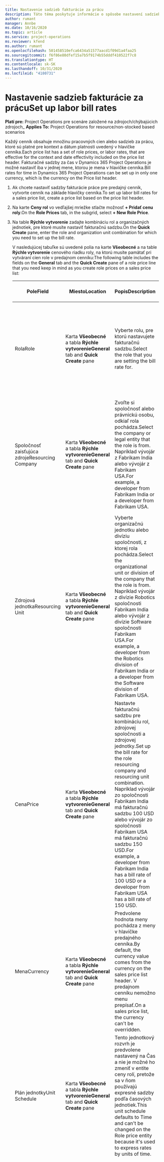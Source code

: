 ```yaml
---
title: Nastavenie sadzieb fakturácie za prácu
description: Táto téma poskytuje informácie o spôsobe nastavení sadzieb fakturácie práce v Project Operations.
author: rumant
manager: Annbe
ms.date: 10/16/2020
ms.topic: article
ms.service: project-operations
ms.reviewer: kfend
ms.author: rumant
ms.openlocfilehash: 501458510efca6434a51577aacd1f09d1a4faa25
ms.sourcegitcommit: f6f86e80dfef15a7b5f9174b55dddf410522f7c8
ms.translationtype: HT
ms.contentlocale: sk-SK
ms.lasthandoff: 10/31/2020
ms.locfileid: "4180731"
---
```

# <a name="set-up-labor-bill-rates"></a><span data-ttu-id="2b17f-103">Nastavenie sadzieb fakturácie za prácu</span><span class="sxs-lookup"><span data-stu-id="2b17f-103">Set up labor bill rates</span></span>

<span data-ttu-id="2b17f-104">**Platí pre:** Project Operations pre scenáre založené na zdrojoch/chýbajúcich zdrojoch</span><span class="sxs-lookup"><span data-stu-id="2b17f-104">_ **Applies To:** Project Operations for resource/non-stocked based scenarios</span></span>

<span data-ttu-id="2b17f-105">Každý cenník obsahuje množinu pracovných cien alebo sadzieb za prácu, ktoré sú platné pre kontext a dátum platnosti uvedený v hlavičke cenníka.</span><span class="sxs-lookup"><span data-stu-id="2b17f-105">Each price list has a set of role prices, or labor rates, that are effective for the context and date effectivity included on the price list header.</span></span> <span data-ttu-id="2b17f-106">Fakturačné sadzby za čas v Dynamics 365 Project Operations je možné nastaviť iba v jednej mene, ktorou je mena v hlavičke cenníka.</span><span class="sxs-lookup"><span data-stu-id="2b17f-106">Bill rates for time in Dynamics 365 Project Operations can be set up in only one currency, which is the currency on the Price list header.</span></span>

1. <span data-ttu-id="2b17f-107">Ak chcete nastaviť sadzby fakturácie práce pre predajný cenník, vytvorte cenník na základe hlavičky cenníka.</span><span class="sxs-lookup"><span data-stu-id="2b17f-107">To set up labor bill rates for a sales price list, create a price list based on the price list header.</span></span> 
2. <span data-ttu-id="2b17f-108">Na karte **Ceny rol** vo vedľajšej mriežke stlačte možnosť **+ Pridať cenu roly**.</span><span class="sxs-lookup"><span data-stu-id="2b17f-108">On the **Role Prices** tab, in the subgrid, select **+ New Role Price**.</span></span> 
3. <span data-ttu-id="2b17f-109">Na table **Rýchle vytvorenie** zadajte kombináciu rol a organizačných jednotiek, pre ktoré musíte nastaviť fakturačnú sadzbu.</span><span class="sxs-lookup"><span data-stu-id="2b17f-109">On the **Quick Create** pane, enter the role and organization unit combination for which you need to set up the bill rate.</span></span>

   <span data-ttu-id="2b17f-110">V nasledujúcej tabuľke sú uvedené polia na karte **Všeobecné** a na table **Rýchle vytvorenie** cenového riadku roly, na ktorú musíte pamätať pri vytváraní cien role v predajnom cenníku:</span><span class="sxs-lookup"><span data-stu-id="2b17f-110">The following table includes the fields on the **General** tab and the **Quick Create** pane of a role price line that you need keep in mind as you create role prices on a sales price list:</span></span>

    | <span data-ttu-id="2b17f-111">Pole</span><span class="sxs-lookup"><span data-stu-id="2b17f-111">Field</span></span> | <span data-ttu-id="2b17f-112">Miesto</span><span class="sxs-lookup"><span data-stu-id="2b17f-112">Location</span></span> | <span data-ttu-id="2b17f-113">Popis</span><span class="sxs-lookup"><span data-stu-id="2b17f-113">Description</span></span> | <span data-ttu-id="2b17f-114">Nadväzujúci vplyv</span><span class="sxs-lookup"><span data-stu-id="2b17f-114">Downstream impact</span></span> |
    | --- | --- | --- | --- |
    | <span data-ttu-id="2b17f-115">Rola</span><span class="sxs-lookup"><span data-stu-id="2b17f-115">Role</span></span> | <span data-ttu-id="2b17f-116">Karta **Všeobecné** a tabla **Rýchle vytvorenie**</span><span class="sxs-lookup"><span data-stu-id="2b17f-116">**General** tab and **Quick Create** pane</span></span> | <span data-ttu-id="2b17f-117">Vyberte rolu, pre ktorú nastavujete fakturačnú sadzbu.</span><span class="sxs-lookup"><span data-stu-id="2b17f-117">Select the role that you are setting the bill rate for.</span></span> | <span data-ttu-id="2b17f-118">Rola pri prichádzajúcom odhade alebo skutočná hodnota bude porovnaná s týmto riadkom, aby sa štandardne nastavila sadzba fakturácie.</span><span class="sxs-lookup"><span data-stu-id="2b17f-118">Role on the incoming estimate or actual will be matched against this line to default bill rate of the role.</span></span> |
    | <span data-ttu-id="2b17f-119">Spoločnosť zaisťujúca zdroje</span><span class="sxs-lookup"><span data-stu-id="2b17f-119">Resourcing Company</span></span> | <span data-ttu-id="2b17f-120">Karta **Všeobecné** a tabla **Rýchle vytvorenie**</span><span class="sxs-lookup"><span data-stu-id="2b17f-120">**General** tab and **Quick Create** pane</span></span> | <span data-ttu-id="2b17f-121">Zvoľte si spoločnosť alebo právnickú osobu, odkiaľ rola pochádza.</span><span class="sxs-lookup"><span data-stu-id="2b17f-121">Select the company or legal entity that the role is from.</span></span> <span data-ttu-id="2b17f-122">Napríklad vývojár z Fabrikam India alebo vývojár z Fabrikam USA.</span><span class="sxs-lookup"><span data-stu-id="2b17f-122">For example, a developer from Fabrikam India or a developer from Fabrikam USA.</span></span> | <span data-ttu-id="2b17f-123">Zdrojová spoločnosť pri prichádzajúcom odhade alebo skutočná bude porovnaná s týmto riadkom, aby sa štandardne nastavili fakturačnú sadzbu.</span><span class="sxs-lookup"><span data-stu-id="2b17f-123">The resourcing company on the incoming estimate or actual will be matched against this line to default the bill rate of the role.</span></span> |
    | <span data-ttu-id="2b17f-124">Zdrojová jednotka</span><span class="sxs-lookup"><span data-stu-id="2b17f-124">Resourcing Unit</span></span> | <span data-ttu-id="2b17f-125">Karta **Všeobecné** a tabla **Rýchle vytvorenie**</span><span class="sxs-lookup"><span data-stu-id="2b17f-125">**General** tab and **Quick Create** pane</span></span> | <span data-ttu-id="2b17f-126">Vyberte organizačnú jednotku alebo divíziu spoločnosti, z ktorej rola pochádza.</span><span class="sxs-lookup"><span data-stu-id="2b17f-126">Select the organizational unit or division of the company that the role is from.</span></span> <span data-ttu-id="2b17f-127">Napríklad vývojár z divízie Robotics spoločnosti Fabrikam India alebo vývojár z divízie Software spoločnosti Fabrikam USA.</span><span class="sxs-lookup"><span data-stu-id="2b17f-127">For example, a developer from the Robotics division of Fabrikam India or a developer from the Software division of Fabrikam USA.</span></span> | <span data-ttu-id="2b17f-128">Zdrojová jednotka pri prichádzajúcom odhade alebo skutočná bude porovnaná s týmto riadkom, aby sa štandardne nastavili fakturačnú sadzbu.</span><span class="sxs-lookup"><span data-stu-id="2b17f-128">The resourcing unit on the incoming estimate or actual will be matched against this line to default the bill rate of the role.</span></span> |
    | <span data-ttu-id="2b17f-129">Cena</span><span class="sxs-lookup"><span data-stu-id="2b17f-129">Price</span></span> | <span data-ttu-id="2b17f-130">Karta **Všeobecné** a tabla **Rýchle vytvorenie**</span><span class="sxs-lookup"><span data-stu-id="2b17f-130">**General** tab and **Quick Create** pane</span></span> | <span data-ttu-id="2b17f-131">Nastavte fakturačnú sadzbu pre kombináciu rol, zdrojovej spoločnosti a zdrojovej jednotky.</span><span class="sxs-lookup"><span data-stu-id="2b17f-131">Set up the bill rate for the role resourcing company and resourcing unit combination.</span></span> <span data-ttu-id="2b17f-132">Napríklad vývojár zo spoločnosti Fabrikam India má fakturačnú sadzbu 100 USD alebo vývojár zo spoločnosti Fabrikam USA má fakturačnú sadzbu 150 USD.</span><span class="sxs-lookup"><span data-stu-id="2b17f-132">For example, a developer from Fabrikam India has a bill rate of 100 USD or a developer from Fabrikam USA has a bill rate of 150 USD.</span></span> | <span data-ttu-id="2b17f-133">Táto cena je predvolenou fakturačnou sadzbou, ktorá predvolene zodpovedá jednotkovým cenám na prichádzajúci odhad alebo skutočný riadok pre triedu transakcie Čas.</span><span class="sxs-lookup"><span data-stu-id="2b17f-133">This price is the default bill rate on the per unit price of the incoming estimate or actual line for Time transaction class.</span></span> |
    | <span data-ttu-id="2b17f-134">Mena</span><span class="sxs-lookup"><span data-stu-id="2b17f-134">Currency</span></span> | <span data-ttu-id="2b17f-135">Karta **Všeobecné** a tabla **Rýchle vytvorenie**</span><span class="sxs-lookup"><span data-stu-id="2b17f-135">**General** tab and **Quick Create** pane</span></span>| <span data-ttu-id="2b17f-136">Predvolene hodnota meny pochádza z meny v hlavičke predajného cenníka.</span><span class="sxs-lookup"><span data-stu-id="2b17f-136">By default, the currency value comes from the currency on the sales price list header.</span></span> <span data-ttu-id="2b17f-137">V predajnom cenníku nemožno menu prepísať.</span><span class="sxs-lookup"><span data-stu-id="2b17f-137">On a sales price list, the currency can't be overridden.</span></span> | <span data-ttu-id="2b17f-138">Táto mena je predvolenou menou jednotkovým cenám na prichádzajúci skutočný riadok pre triedu transakcie času pre predaj.</span><span class="sxs-lookup"><span data-stu-id="2b17f-138">This currency is the default currency on the per unit price of the incoming actual sales line for Time transaction class.</span></span> |
    | <span data-ttu-id="2b17f-139">Plán jednotky</span><span class="sxs-lookup"><span data-stu-id="2b17f-139">Unit Schedule</span></span> | <span data-ttu-id="2b17f-140">Karta **Všeobecné** a tabla **Rýchle vytvorenie**</span><span class="sxs-lookup"><span data-stu-id="2b17f-140">**General** tab and **Quick Create** pane</span></span> | <span data-ttu-id="2b17f-141">Tento jednotkový rozvrh je predvolene nastavený na Čas a nie je možné ho zmeniť v entite ceny rolí, pretože sa v ňom používajú expresné sadzby podľa časových jednotiek.</span><span class="sxs-lookup"><span data-stu-id="2b17f-141">This unit schedule defaults to Time and can't be changed on the Role price entity because it's used to express rates by units of time.</span></span> | <span data-ttu-id="2b17f-142">Toto pole nemá žiadny následný dopad.</span><span class="sxs-lookup"><span data-stu-id="2b17f-142">There is no downstream impact for this field.</span></span> |
    | <span data-ttu-id="2b17f-143">Jednotka</span><span class="sxs-lookup"><span data-stu-id="2b17f-143">Unit</span></span> | <span data-ttu-id="2b17f-144">Karta **Všeobecné** a tabla **Rýchle vytvorenie**</span><span class="sxs-lookup"><span data-stu-id="2b17f-144">**General** tab and **Quick Create** pane</span></span> | <span data-ttu-id="2b17f-145">Hodnota jednotky pochádza z poľa **Jednotka času** v hlavičke cenníka obstarávacej ceny.</span><span class="sxs-lookup"><span data-stu-id="2b17f-145">The unit value comes from the **Time Unit** field on the sales price list header.</span></span> <span data-ttu-id="2b17f-146">Hodnotu však možno prepísať.</span><span class="sxs-lookup"><span data-stu-id="2b17f-146">But the value can be overridden.</span></span> <span data-ttu-id="2b17f-147">Napríklad vývojár zo spoločnosti Fabrikam India má fakturačnú sadzbu 1000 USD na **indický pracovný deň**.</span><span class="sxs-lookup"><span data-stu-id="2b17f-147">For example, a developer from Fabrikam India has bill rate of 1000 USD per **India Day**.</span></span> <span data-ttu-id="2b17f-148">Vývojár zo spoločnosti Fabrikam USA má fakturačnú sadzbu 1500 USD za **pracovný deň v USA**.</span><span class="sxs-lookup"><span data-stu-id="2b17f-148">A developer from Fabrikam USA has a bill rate of 1500 USD per **US Day**.</span></span> | <span data-ttu-id="2b17f-149">Systém používa systém jednotiek a prepočet na základné jednotky na výpočet jednotkových nákladov na výpočet predvolenej ceny za jednotku na prichádzajúcom odhade alebo skutočnom riadku.</span><span class="sxs-lookup"><span data-stu-id="2b17f-149">When the per unit price defaults on an incoming estimate or actual line, the system uses the system of units and conversion in base units to calculate a per unit price.</span></span> <span data-ttu-id="2b17f-150">Napríklad odhad na 10 pracovných dní v Indii za prácu pre vývojára z Indie a jednotka **Pracovný deň v Indii** je definovaná ako 10 hodín.</span><span class="sxs-lookup"><span data-stu-id="2b17f-150">For example, the estimate is for 10 **India Days** worth of work for a Developer from India, and the unit India Day is defined as 10 hours.</span></span> <span data-ttu-id="2b17f-151">Pri stanovení ceny na tomto riadku odhadu aplikácia vypočíta jednotkovú cenu z odhadu ako 1000 USD/10 hodín = 100 USD za hodinu.</span><span class="sxs-lookup"><span data-stu-id="2b17f-151">When pricing that estimate line, the application calculates the unit price on the estimate as 1000 USD/10 hours = 100 USD per hour.</span></span> |

## <a name="transfer-pricing-or-set-up-bill-rates-for-resources-from-other-organizational-units-or-divisions"></a><span data-ttu-id="2b17f-152">Transferové ceny alebo nastavenie fakturačných sadzieb pre zdroje z iných organizačných jednotiek alebo divízií</span><span class="sxs-lookup"><span data-stu-id="2b17f-152">Transfer pricing or set up bill rates for resources from other organizational units or divisions</span></span> 

<span data-ttu-id="2b17f-153">Projektové spoločnosti často na prácu na projektoch využívajú zamestnancov z rôznych právnických osôb a rôznych divízií v rámci právnickej osoby.</span><span class="sxs-lookup"><span data-stu-id="2b17f-153">Project-based companies often use employees from different legal entities and different divisions within the legal entity to work on projects.</span></span> <span data-ttu-id="2b17f-154">Projekty možno realizovať z istej právnickej osoby a divízie, kým zamestnanci alebo konzultanti pracujúci na projekte môžu pochádzať z rovnakej či odlišnej právnickej osoby či divízie.</span><span class="sxs-lookup"><span data-stu-id="2b17f-154">Projects can be executed from a certain legal entity and division while the employees or consultants that work on the projects could come from the same legal entity and division or from a different one.</span></span> <span data-ttu-id="2b17f-155">Projekt by mohol pozostávať aj z kombinácie ľudí z rôznych právnických osôb a divízií.</span><span class="sxs-lookup"><span data-stu-id="2b17f-155">The project could also be made up of a combination of people from different legal entities and divisions.</span></span> <span data-ttu-id="2b17f-156">V rámci Project Operations je právnickou osobou, ktorá vlastní dodávku projektu, **Vlastniaca spoločnosť** a divízia, ktorá vlastní dodávku, je **Zmluvná jednotka**.</span><span class="sxs-lookup"><span data-stu-id="2b17f-156">In Project Operations, the legal entity that owns the delivery of the project is called the **Owning Company** and division that owns the delivery is called the **Contracting Unit**.</span></span> <span data-ttu-id="2b17f-157">Ďalšími inými právnickými osobami, ktoré poskytujú zdroje, sú **Spoločnosti zabezpečujúce zdroje** a divízie, ktoré poskytujú zdroje, sú **Zdrojové jednotky**.</span><span class="sxs-lookup"><span data-stu-id="2b17f-157">All the other legal entities that provide resources are called **Resourcing Companies** and the divisions that provide resources are called **Resourcing Units**.</span></span> <span data-ttu-id="2b17f-158">Kvôli rozdielom v nákladoch na pracovnú silu v rôznych geografických oblastiach a na trhoch práce po celom svete sú fakturačné sadzby za prácu pre rôzne geografické oblasti tiež odlišné.</span><span class="sxs-lookup"><span data-stu-id="2b17f-158">Because of the differences in labor costs across various geographies and labor markets across the world, bill rates for labor are also set up differently for different geographies.</span></span>

<span data-ttu-id="2b17f-159">Napríklad vývojárovi z divízie Robotics spoločnosti Fabrikam India pracujúcej na projekte v USA je fakturovaná sadzba 100 USD za hodinu.</span><span class="sxs-lookup"><span data-stu-id="2b17f-159">For example, a developer from the Robotics division of Fabrikam India working on US project is billed at the rate of 100 USD per hour.</span></span> <span data-ttu-id="2b17f-160">Vývojárovi z divízie Robotics spoločnosti Fabrikam US, ktorý pracuje na projekte USA, je účtovaná sadzba 150 USD za hodinu.</span><span class="sxs-lookup"><span data-stu-id="2b17f-160">A developer from the Robotics division of Fabrikam US working on US Project is billed at 150 USD per hour.</span></span> 

### <a name="example-set-up-a-bill-rate"></a><span data-ttu-id="2b17f-161">Príklad: Nastavte fakturačnú sadzbu</span><span class="sxs-lookup"><span data-stu-id="2b17f-161">Example: Set up a bill rate</span></span> 

1. <span data-ttu-id="2b17f-162">Vytvorte predajný cenník s názvom *Sadzby fakturácie Fabrikam US* a nastavte účinnosť dátumu.</span><span class="sxs-lookup"><span data-stu-id="2b17f-162">Create a sales price list called *Fabrikam US Bill Rates* and set the date effectivity.</span></span>
2. <span data-ttu-id="2b17f-163">V predajnom cenníku zadajte nasledujúce informácie o sadzbe:</span><span class="sxs-lookup"><span data-stu-id="2b17f-163">In the sales price list, enter the following rate information:</span></span>

    | <span data-ttu-id="2b17f-164">Rola</span><span class="sxs-lookup"><span data-stu-id="2b17f-164">Role</span></span> | <span data-ttu-id="2b17f-165">Spoločnosť zaisťujúca zdroje</span><span class="sxs-lookup"><span data-stu-id="2b17f-165">Resourcing company</span></span> | <span data-ttu-id="2b17f-166">Zdrojová jednotka</span><span class="sxs-lookup"><span data-stu-id="2b17f-166">Resourcing unit</span></span> | <span data-ttu-id="2b17f-167">Sadzba fakturácie</span><span class="sxs-lookup"><span data-stu-id="2b17f-167">Bill rate</span></span> |
    | --- | --- | --- | --- |
    | <span data-ttu-id="2b17f-168">Vývojár</span><span class="sxs-lookup"><span data-stu-id="2b17f-168">Developer</span></span> | <span data-ttu-id="2b17f-169">Fabrikam India</span><span class="sxs-lookup"><span data-stu-id="2b17f-169">Fabrikam India</span></span> | <span data-ttu-id="2b17f-170">Fabrikam India – Robotics</span><span class="sxs-lookup"><span data-stu-id="2b17f-170">Fabrikam India - Robotics</span></span> | <span data-ttu-id="2b17f-171">$100</span><span class="sxs-lookup"><span data-stu-id="2b17f-171">$100</span></span> |
    | <span data-ttu-id="2b17f-172">Vývojár</span><span class="sxs-lookup"><span data-stu-id="2b17f-172">Developer</span></span> | <span data-ttu-id="2b17f-173">Fabrikam Philippines</span><span class="sxs-lookup"><span data-stu-id="2b17f-173">Fabrikam Philippines</span></span> | <span data-ttu-id="2b17f-174">Fabrikam Philippines – Robotics</span><span class="sxs-lookup"><span data-stu-id="2b17f-174">Fabrikam Philippines - Robotics</span></span> | <span data-ttu-id="2b17f-175">$ 90</span><span class="sxs-lookup"><span data-stu-id="2b17f-175">$90</span></span> |
    | <span data-ttu-id="2b17f-176">Vývojár</span><span class="sxs-lookup"><span data-stu-id="2b17f-176">Developer</span></span> | <span data-ttu-id="2b17f-177">Fabrikam US</span><span class="sxs-lookup"><span data-stu-id="2b17f-177">Fabrikam US</span></span> | <span data-ttu-id="2b17f-178">Fabrikam US – Robotics</span><span class="sxs-lookup"><span data-stu-id="2b17f-178">Fabrikam US - Robotics</span></span> | <span data-ttu-id="2b17f-179">$ 150</span><span class="sxs-lookup"><span data-stu-id="2b17f-179">$150</span></span> |

3. <span data-ttu-id="2b17f-180">Pripojte predajný cenník, **Sadzby fakturácie Fabrikam US** do cenníka projektu projektovej zmluvy alebo na určitý účet.</span><span class="sxs-lookup"><span data-stu-id="2b17f-180">Attach the sales price list, **Fabrikam US Bill rates** to the project price list of the project contract or to a certain account.</span></span>
